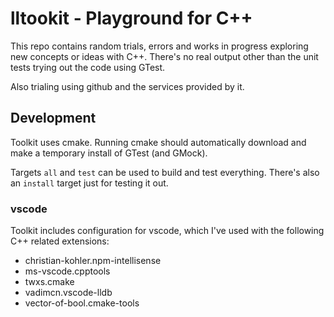 # lltookit - Playground for C++

This repo contains random trials, errors and works in progress exploring new concepts or ideas with C++.
There's no real output other than the unit tests trying out the code using GTest.

Also trialing using github and the services provided by it.

## Development

Toolkit uses cmake. Running cmake should automatically download and make a temporary install of GTest (and GMock).

Targets `all` and `test` can be used to build and test everything.
There's also an `install` target just for testing it out.

### vscode

Toolkit includes configuration for vscode, which I've used with the following C++ related extensions:

- christian-kohler.npm-intellisense
- ms-vscode.cpptools
- twxs.cmake
- vadimcn.vscode-lldb
- vector-of-bool.cmake-tools
